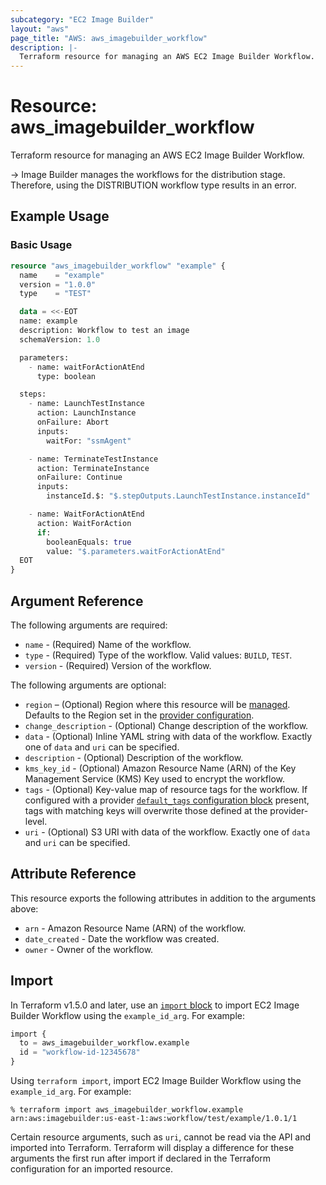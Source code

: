 ```yaml
---
subcategory: "EC2 Image Builder"
layout: "aws"
page_title: "AWS: aws_imagebuilder_workflow"
description: |-
  Terraform resource for managing an AWS EC2 Image Builder Workflow.
---
```

# Resource: aws_imagebuilder_workflow

Terraform resource for managing an AWS EC2 Image Builder Workflow.

-> Image Builder manages the workflows for the distribution stage. Therefore, using the DISTRIBUTION workflow type results in an error.

## Example Usage

### Basic Usage

```terraform
resource "aws_imagebuilder_workflow" "example" {
  name    = "example"
  version = "1.0.0"
  type    = "TEST"

  data = <<-EOT
  name: example
  description: Workflow to test an image
  schemaVersion: 1.0

  parameters:
    - name: waitForActionAtEnd
      type: boolean

  steps:
    - name: LaunchTestInstance
      action: LaunchInstance
      onFailure: Abort
      inputs:
        waitFor: "ssmAgent"

    - name: TerminateTestInstance
      action: TerminateInstance
      onFailure: Continue
      inputs:
        instanceId.$: "$.stepOutputs.LaunchTestInstance.instanceId"

    - name: WaitForActionAtEnd
      action: WaitForAction
      if:
        booleanEquals: true
        value: "$.parameters.waitForActionAtEnd"
  EOT
}
```

## Argument Reference

The following arguments are required:

* `name` - (Required) Name of the workflow.
* `type` - (Required) Type of the workflow. Valid values: `BUILD`, `TEST`.
* `version` - (Required) Version of the workflow.

The following arguments are optional:

* `region` – (Optional) Region where this resource will be [managed](https://docs.aws.amazon.com/general/latest/gr/rande.html#regional-endpoints). Defaults to the Region set in the [provider configuration](https://registry.terraform.io/providers/hashicorp/aws/latest/docs#aws-configuration-reference).
* `change_description` - (Optional) Change description of the workflow.
* `data` - (Optional) Inline YAML string with data of the workflow. Exactly one of `data` and `uri` can be specified.
* `description` - (Optional) Description of the workflow.
* `kms_key_id` - (Optional) Amazon Resource Name (ARN) of the Key Management Service (KMS) Key used to encrypt the workflow.
* `tags` - (Optional) Key-value map of resource tags for the workflow. If configured with a provider [`default_tags` configuration block](https://registry.terraform.io/providers/hashicorp/aws/latest/docs#default_tags-configuration-block) present, tags with matching keys will overwrite those defined at the provider-level.
* `uri` - (Optional) S3 URI with data of the workflow. Exactly one of `data` and `uri` can be specified.

## Attribute Reference

This resource exports the following attributes in addition to the arguments above:

* `arn` - Amazon Resource Name (ARN) of the workflow.
* `date_created` - Date the workflow was created.
* `owner` - Owner of the workflow.

## Import

In Terraform v1.5.0 and later, use an [`import` block](https://developer.hashicorp.com/terraform/language/import) to import EC2 Image Builder Workflow using the `example_id_arg`. For example:

```terraform
import {
  to = aws_imagebuilder_workflow.example
  id = "workflow-id-12345678"
}
```

Using `terraform import`, import EC2 Image Builder Workflow using the `example_id_arg`. For example:

```console
% terraform import aws_imagebuilder_workflow.example arn:aws:imagebuilder:us-east-1:aws:workflow/test/example/1.0.1/1
```

Certain resource arguments, such as `uri`, cannot be read via the API and imported into Terraform. Terraform will display a difference for these arguments the first run after import if declared in the Terraform configuration for an imported resource.
